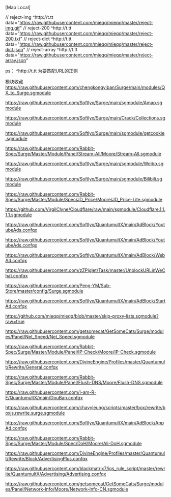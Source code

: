 [Map Local] 

// reject-img 
^http://t\.tt data="https://raw.githubusercontent.com/mieqq/mieqq/master/reject-img.gif" 
// reject-200 
^http://t\.tt data="https://raw.githubusercontent.com/mieqq/mieqq/master/reject-200.txt" 
// reject-dict 
^http://t\.tt data="https://raw.githubusercontent.com/mieqq/mieqq/master/reject-dict.json" 
// reject-array 
^http://t\.tt data="https://raw.githubusercontent.com/mieqq/mieqq/master/reject-array.json"

ps：
^http://t\.tt 为要匹配URL的正则



模块收藏
https://raw.githubusercontent.com/chengkongyiban/Surge/main/modules/QX_to_Surge.sgmodule

https://raw.githubusercontent.com/Softlyx/Surge/main/sgmodule/Amap.sgmodule

https://raw.githubusercontent.com/Softlyx/Surge/main/Crack/Collections.sgmodule

https://raw.githubusercontent.com/Softlyx/Surge/main/sgmodule/getcookie.sgmodule

https://raw.githubusercontent.com/Rabbit-Spec/Surge/Master/Module/Panel/Stream-All/Moore/Stream-All.sgmodule

https://raw.githubusercontent.com/Softlyx/Surge/main/sgmodule/Weibo.sgmodule

https://raw.githubusercontent.com/Softlyx/Surge/main/sgmodule/Bilibili.sgmodule

https://raw.githubusercontent.com/Rabbit-Spec/Surge/Master/Module/Spec/JD_Price/Moore/JD_Price-Lite.sgmodule

https://github.com/VirgilClyne/Cloudflare/raw/main/sgmodule/Cloudflare.1.1.1.1.sgmodule

https://raw.githubusercontent.com/Softlyx/QuantumultX/main/AdBlock/YoutubeAds.confqx

https://raw.githubusercontent.com/Softlyx/QuantumultX/main/AdBlock/YoutubeAds.confqx

https://raw.githubusercontent.com/Softlyx/QuantumultX/main/AdBlock/WebAd.confqx

https://raw.githubusercontent.com/zZPiglet/Task/master/UnblockURLinWeChat.confqx

https://raw.githubusercontent.com/Peng-YM/Sub-Store/master/config/Surge.sgmodule

https://raw.githubusercontent.com/Softlyx/QuantumultX/main/AdBlock/StartAd.confqx

https://github.com/mieqq/mieqq/blob/master/skip-proxy-lists.sgmodule?raw=true

https://raw.githubusercontent.com/getsomecat/GetSomeCats/Surge/modules/Panel/Net_Speed/Net_Speed.sgmodule

https://raw.githubusercontent.com/Rabbit-Spec/Surge/Master/Module/Panel/IP-Check/Moore/IP-Check.sgmodule

https://raw.githubusercontent.com/DivineEngine/Profiles/master/Quantumult/Rewrite/General.confqx

https://raw.githubusercontent.com/Rabbit-Spec/Surge/Master/Module/Panel/Flush-DNS/Moore/Flush-DNS.sgmodule

https://raw.githubusercontent.com/I-am-R-E/QuantumultX/main/DouBan.confqx

https://raw.githubusercontent.com/chavyleung/scripts/master/box/rewrite/boxjs.rewrite.surge.sgmodule

https://raw.githubusercontent.com/Softlyx/QuantumultX/main/AdBlock/AppAd.confqx

https://raw.githubusercontent.com/Rabbit-Spec/Surge/Master/Module/Spec/DoH/Moore/Ali-DoH.sgmodule

https://raw.githubusercontent.com/DivineEngine/Profiles/master/Quantumult/Rewrite/Block/AdvertisingPlus.confqx

https://raw.githubusercontent.com/blackmatrix7/ios_rule_script/master/rewrite/QuantumultX/Advertising/Advertising.confqx

https://raw.githubusercontent.com/getsomecat/GetSomeCats/Surge/modules/Panel/Network-Info/Moore/Network-Info-CN.sgmodule
